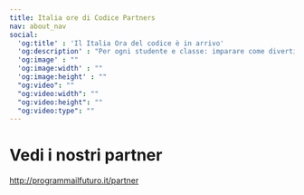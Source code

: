 ```yaml
---
title: Italia ore di Codice Partners
nav: about_nav
social:
  'og:title' : 'Il Italia Ora del codice è in arrivo'
  'og:description' : "Per ogni studente e classe: imparare come divertimento di codifica è in una sola ora"
  'og:image' : ""
  'og:image:width' : ""
  'og:image:height' : ""
  "og:video": ""
  "og:video:width": ""
  "og:video:height": ""
  "og:video:type": ""
---
```


# Vedi i nostri partner

http://programmailfuturo.it/partner